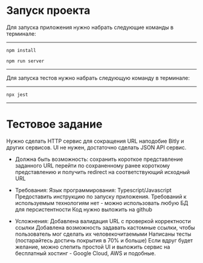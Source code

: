 # Запуск проекта
Для запуска приложения нужно набрать следующие команды в терминале:
___

`npm install`

`npm run server`
___

Для запуска тестов нужно набрать следующую команду в терминале:
___

`npx jest`
___

# Тестовое задание

Нужно сделать HTTP сервис для сокращения URL наподобие Bitly и других сервисов.
UI не нужен, достаточно сделать JSON API сервис.

- Должна быть возможность:
сохранить короткое представление заданного URL 
перейти по сохраненному ранее короткому представлению и получить redirect на соответствующий исходный URL 

- Требования:
Язык программирования: Typescript/Javascript
Предоставить инструкцию по запуску приложения. 
Требований к используемым технологиям нет - можно использовать любую БД для персистентности
Код нужно выложить на github

- Усложнения:
Добавлена валидация URL с проверкой корректности ссылки
Добавлена возможность задавать кастомные ссылки, чтобы пользователь мог сделать их человекочитаемыми
Написаны тесты (постарайтесь достичь покрытия в 70% и больше)
Если вдруг будет желание, можно слепить простой UI и выложить сервис на бесплатный хостинг - Google Cloud, AWS и подобные.
